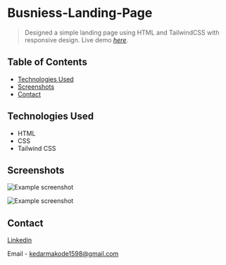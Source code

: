 # Busniess-Landing-Page
> Designed a simple landing page using HTML and TailwindCSS with responsive design.
> Live demo [_here_](https://busniess-landing-page.vercel.app/).

## Table of Contents
* [Technologies Used](#technologies-used)
* [Screenshots](#screenshots)
* [Contact](#contact)


## Technologies Used
- HTML
- CSS
- Tailwind CSS


## Screenshots
![Example screenshot](./assets/desktop-1.png)


![Example screenshot](./assets/mobile-1.png)



## Contact

[Linkedin](https://www.linkedin.com/in/kedar-makode-9833321ab)

Email - kedarmakode1598@gmail.com



